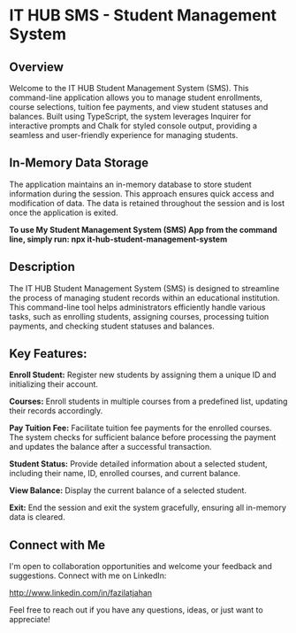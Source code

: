 # IT HUB SMS - Student Management System


## Overview
Welcome to the IT HUB Student Management System (SMS). This command-line application allows you to manage student enrollments, course selections, tuition fee payments, and view student statuses and balances. Built using TypeScript, the system leverages Inquirer for interactive prompts and Chalk for styled console output, providing a seamless and user-friendly experience for managing students.


## In-Memory Data Storage
The application maintains an in-memory database to store student information during the session. This approach ensures quick access and modification of data. The data is retained throughout the session and is lost once the application is exited.


**To use My Student Management System (SMS) App from the command line, simply run: npx it-hub-student-management-system**


## Description
The IT HUB Student Management System (SMS) is designed to streamline the process of managing student records within an educational institution. This command-line tool helps administrators efficiently handle various tasks, such as enrolling students, assigning courses, processing tuition payments, and checking student statuses and balances.


## Key Features:

**Enroll Student:** Register new students by assigning them a unique ID and initializing their account.

**Courses:** Enroll students in multiple courses from a predefined list, updating their records accordingly.

**Pay Tuition Fee:** Facilitate tuition fee payments for the enrolled courses. The system checks for sufficient balance before processing the payment and updates the balance after a successful transaction.

**Student Status:** Provide detailed information about a selected student, including their name, ID, enrolled courses, and current balance.

**View Balance:** Display the current balance of a selected student.

**Exit:** End the session and exit the system gracefully, ensuring all in-memory data is cleared.


## Connect with Me
I'm open to collaboration opportunities and welcome your feedback and suggestions. Connect with me on LinkedIn:

http://www.linkedin.com/in/fazilatjahan

Feel free to reach out if you have any questions, ideas, or just want to appreciate!

